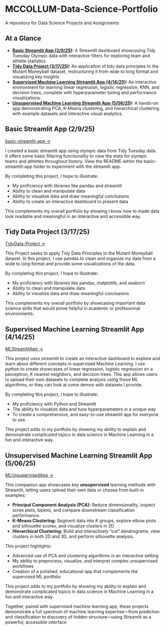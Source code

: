 # MCCOLLUM-Data-Science-Portfolio
 A repository for Data Science Projects and Assignments

 ## At a Glance
- **[Basic Streamlit App (2/9/25)](https://github.com/mmccoll03/MCCOLLUM-Data-Science-Portfolio/tree/main/basic-streamlit-app):** A Streamlit dashboard showcasing Tidy Tuesday Olympic data with interactive filters for exploring team and athlete statistics.
- **[Tidy Data Project (3/17/25)](https://github.com/mmccoll03/MCCOLLUM-Data-Science-Portfolio/tree/main/TidyData-Project):** An application of tidy data principles to the Mutant Moneyball dataset, restructuring it from wide to long format and visualizing key insights.
- **[Supervised Machine Learning Streamlit App (4/14/25)](https://github.com/mmccoll03/MCCOLLUM-Data-Science-Portfolio/tree/main/MLStreamlitApp):** An interactive environment for learning linear regression, logistic regression, KNN, and decision trees, complete with hyperparameter tuning and performance visualizations.
- **[Unsupervised Machine Learning Streamlit App (5/06/25)](https://github.com/mmccoll03/MCCOLLUM-Data-Science-Portfolio/tree/main/MLUnsupervisedApp):** A hands-on app demonstrating PCA, K-Means clustering, and hierarchical clustering with example datasets and interactive visual analytics.

## Basic Streamlit App (2/9/25)
 [basic-streamlit-app →](https://github.com/mmccoll03/MCCOLLUM-Data-Science-Portfolio/tree/main/basic-streamlit-app)
 
 
I created a basic streamlit app using olympic data from Tidy Tuesday data. It offers some basic filtering functionality to view the stats for olympic teams and athletes throughout history. View the README within the basic-streamlit-app folder to experiment with the streamlit app.

By completing this project, I hope to illustrate:
 - My proficiency with libraries like pandas and streamlit
 - Ability to clean and manipulate data
 - Ability to visualize data and draw meaningful conclusions
 - Ability to create an interactice dashboard to present data

 This complements my overall portfolio by showing I know how to made data look readable and meaningful in an interactive and accessible way. 

## Tidy Data Project (3/17/25)
 [TidyData-Project →](https://github.com/mmccoll03/MCCOLLUM-Data-Science-Portfolio/tree/main/TidyData-Project)
 

This Project seeks to apply Tidy Data Principles to the Mutant Moneyball dataset. In this project, I use pandas to clean and organize my data from a wide to long format and provide some visualizations of the data. 

By completing this project, I hope to illustrate:
 - My proficiency with libraries like pandas, matplotlib, and seaborn
 - Ability to clean and manipulate data
 - Ability to visualize data and draw meaningful conclusions

 This complements my overall portfolio by showcasing important data science skills that would prove helpful in academic or professional environments. 

 ## Supervised Machine Learning Streamlit App (4/14/25)
 [MLStreamlitApp →](https://github.com/mmccoll03/MCCOLLUM-Data-Science-Portfolio/tree/main/MLStreamlitApp)

 This project uses streamlit to create an interactive dashboard to explore and learn about different
 concepts in supervised Machine Learning. I use python to create showcases of linear regression, logistic regression on a perceptron, K nearest neighbors, and decision trees. This app allows users to upload their own datasets to complete analysis using these ML algorithms, or they can look at some demos with datasets I provide.

 By completing this project, I hope to illustrate:
 - My proficiency with Python and Streamlit
 - The ability to visualize data and tune hyperparameters in a unique way
 - To create a comprehensive, and easy-to-use streamlit app for everyone to use.

 This project adds to my portfolio by showing my ability to explain and demonstrate complicated topics in data science in Machine Learning in a fun and interactive way. 

 ## Unsupervised Machine Learning Streamlit App (5/06/25)  
[MLUnsupervisedApp →](https://github.com/mmccoll03/MCCOLLUM-Data-Science-Portfolio/tree/main/MLUnsupervisedApp)

This companion app showcases key **unsupervised** learning methods with Streamlit, letting users upload their own data or choose from built-in examples:

- **Principal Component Analysis (PCA):** Reduce dimensionality, inspect scree plots, biplots, and compare downstream classification performance.  
- **K-Means Clustering:** Segment data into *K* groups, explore elbow plots and silhouette scores, and visualize clusters in 2D.  
- **Hierarchical Clustering:** Build and interactively “cut” dendrograms, view clusters in both 2D and 3D, and perform silhouette analysis.

This project highlights:
- Advanced use of PCA and clustering algorithms in an interactive setting  
- My ability to preprocess, visualize, and interpret complex unsupervised workflows  
- Creation of a polished, educational app that complements the supervised ML portfolio  

This project adds to my portfolio by showing my ability to explain and demonstrate complicated topics in data science in Machine Learning in a fun and interactive way. 

Together, paired with supervised machine learning app, these projects demonstrate a full spectrum of machine learning expertise—from prediction and classification to discovery of hidden structure—using Streamlit as a powerful, accessible interface
